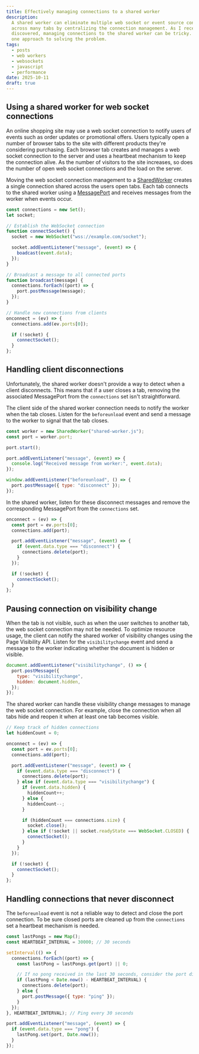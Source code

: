 ```yaml
---
title: Effectively managing connections to a shared worker
description:
  A shared worker can eliminate multiple web socket or event source connections
  across many tabs by centralizing the connection management. As I recently
  discovered, managing connections to the shared worker can be tricky. Here's
  one approach to solving the problem.
tags:
  - posts
  - web workers
  - websockets
  - javascript
  - performance
date: 2025-10-11
draft: true
---
```


## Using a shared worker for web socket connections

An online shopping site may use a web socket connection to notify users of
events such as order updates or promotional offers. Users typically open a
number of browser tabs to the site with different products they're considering
purchasing. Each browser tab creates and manages a web socket connection to the
server and uses a heartbeat mechanism to keep the connection alive. As the
number of visitors to the site increases, so does the number of open web socket
connections and the load on the server.

Moving the web socket connection management to a [SharedWorker][shared-worker]
creates a single connection shared across the users open tabs. Each tab connects
to the shared worker using a [MessagePort][message-port] and receives messages
from the worker when events occur.

```js
const connections = new Set();
let socket;

// Establish the WebSocket connection
function connectSocket() {
  socket = new WebSocket("wss://example.com/socket");

  socket.addEventListener("message", (event) => {
    boadcast(event.data);
  });
}

// Broadcast a message to all connected ports
function broadcast(message) {
  connections.forEach((port) => {
    port.postMessage(message);
  });
}

// Handle new connections from clients
onconnect = (ev) => {
  connections.add(ev.ports[0]);

  if (!socket) {
    connectSocket();
  }
};
```

## Handling client disconnections

Unfortunately, the shared worker doesn't provide a way to detect when a client
disconnects. This means that if a user closes a tab, removing the associated
MessagePort from the `connections` set isn't straightforward.

The client side of the shared worker connection needs to notify the worker when
the tab closes. Listen for the `beforeunload` event and send a message to the
worker to signal that the tab closes.

```js
const worker = new SharedWorker("shared-worker.js");
const port = worker.port;

port.start();

port.addEventListener("message", (event) => {
  console.log("Received message from worker:", event.data);
});

window.addEventListener("beforeunload", () => {
  port.postMessage({ type: "disconnect" });
});
```

In the shared worker, listen for these disconnect messages and remove the
corresponding MessagePort from the `connections` set.

```js
onconnect = (ev) => {
  const port = ev.ports[0];
  connections.add(port);

  port.addEventListener("message", (event) => {
    if (event.data.type === "disconnect") {
      connections.delete(port);
    }
  });

  if (!socket) {
    connectSocket();
  }
};
```

## Pausing connection on visibility change

When the tab is not visible, such as when the user switches to another tab, the
web socket connection may not be needed. To optimize resource usage, the client
can notify the shared worker of visibility changes using the Page Visibility
API. Listen for the `visibilitychange` event and send a message to the worker
indicating whether the document is hidden or visible.

```js
document.addEventListener("visibilitychange", () => {
  port.postMessage({
    type: "visibilitychange",
    hidden: document.hidden,
  });
});
```

The shared worker can handle these visibility change messages to manage the web
socket connection. For example, close the connection when all tabs hide and
reopen it when at least one tab becomes visible.

```js
// Keep track of hidden connections
let hiddenCount = 0;

onconnect = (ev) => {
  const port = ev.ports[0];
  connections.add(port);

  port.addEventListener("message", (event) => {
    if (event.data.type === "disconnect") {
      connections.delete(port);
    } else if (event.data.type === "visibilitychange") {
      if (event.data.hidden) {
        hiddenCount++;
      } else {
        hiddenCount--;
      }

      if (hiddenCount === connections.size) {
        socket.close();
      } else if (!socket || socket.readyState === WebSocket.CLOSED) {
        connectSocket();
      }
    }
  });

  if (!socket) {
    connectSocket();
  }
};
```

## Handling connections that never disconnect

The `beforeunload` event is not a reliable way to detect and close the port
connection. To be sure closed ports are cleaned up from the `connections` set a
heartbeat mechanism is needed.

```js
const lastPongs = new Map();
const HEARTBEAT_INTERVAL = 30000; // 30 seconds

setInterval(() => {
  connections.forEach((port) => {
    const lastPong = lastPongs.get(port) || 0;

    // If no pong received in the last 30 seconds, consider the port disconnected
    if (lastPong < Date.now() - HEARTBEAT_INTERVAL) {
      connections.delete(port);
    } else {
      port.postMessage({ type: "ping" });
    }
  });
}, HEARTBEAT_INTERVAL); // Ping every 30 seconds

port.addEventListener("message", (event) => {
  if (event.data.type === "pong") {
    lastPong.set(port, Date.now());
  }
});
```

[shared-worker]: https://developer.mozilla.org/en-US/docs/Web/API/SharedWorker
[websocket]: https://developer.mozilla.org/en-US/docs/Web/API/WebSocket
[message-port]: https://developer.mozilla.org/en-US/docs/Web/API/MessagePort
